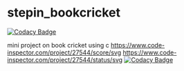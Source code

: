 # stepin_bookcricket
[![Codacy Badge](https://api.codacy.com/project/badge/Grade/c717ef5920b94b35a223e7e618c25e46)](https://app.codacy.com/gh/pavankalyanmedishetty/stepin_bookcricket?utm_source=github.com&utm_medium=referral&utm_content=pavankalyanmedishetty/stepin_bookcricket&utm_campaign=Badge_Grade_Settings)

mini project on book cricket using c
https://www.code-inspector.com/project/27544/score/svg
https://www.code-inspector.com/project/27544/status/svg
[![Codacy Badge](https://app.codacy.com/project/badge/Grade/52a6c05f6d1940c680671e6f02d9c6ee)](https://www.codacy.com/gh/pavankalyanmedishetty/stepin_bookcricket/dashboard?utm_source=github.com&amp;utm_medium=referral&amp;utm_content=pavankalyanmedishetty/stepin_bookcricket&amp;utm_campaign=Badge_Grade)
